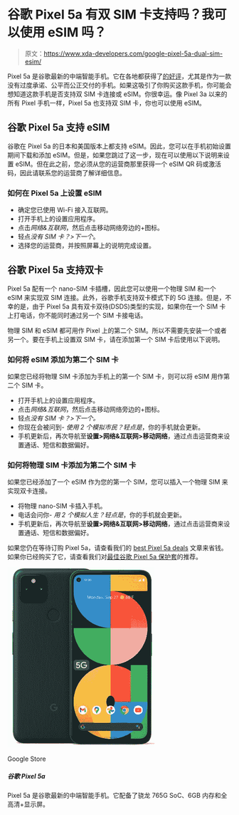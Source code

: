 # 谷歌 Pixel 5a 有双 SIM 卡支持吗？我可以使用 eSIM 吗？

> 原文：<https://www.xda-developers.com/google-pixel-5a-dual-sim-esim/>

Pixel 5a 是谷歌最新的中端智能手机。它在各地都获得了[的好评](https://www.xda-developers.com/google-pixel-5a-review/)，尤其是作为一款没有过度承诺、公平而公正交付的手机。如果这吸引了你购买这款手机，你可能会想知道这款手机是否支持双 SIM 卡连接或 eSIM。你很幸运。像 Pixel 3a 以来的所有 Pixel 手机一样，Pixel 5a 也支持双 SIM 卡，你也可以使用 eSIM。

## 谷歌 Pixel 5a 支持 eSIM

谷歌在 Pixel 5a 的日本和美国版本上都支持 eSIM。因此，您可以在手机初始设置期间下载和添加 eSIM。但是，如果您跳过了这一步，现在可以使用以下说明来设置 eSIM。但在此之前，您必须从您的运营商那里获得一个 eSIM QR 码或激活码，因此请联系您的运营商了解详细信息。

### 如何在 Pixel 5a 上设置 eSIM

*   确定您已使用 Wi-Fi 接入互联网。
*   打开手机上的设置应用程序。
*   点击*网络&互联网*，然后点击移动网络旁边的+图标。
*   轻点*没有 SIM 卡？>下一个*。
*   选择您的运营商，并按照屏幕上的说明完成设置。

## 谷歌 Pixel 5a 支持双卡

Pixel 5a 配有一个 nano-SIM 卡插槽，因此您可以使用一个物理 SIM 和一个 eSIM 来实现双 SIM 连接。此外，谷歌手机支持双卡模式下的 5G 连接。但是，不幸的是，由于 Pixel 5a 具有双卡双待(DSDS)类型的实现，如果你在一个 SIM 卡上打电话，你不能同时通过另一个 SIM 卡接电话。

物理 SIM 和 eSIM 都可用作 Pixel 上的第二个 SIM。所以不需要先安装一个或者另一个。要在手机上设置双 SIM 卡，请在添加第一个 SIM 卡后使用以下说明。

### 如何将 eSIM 添加为第二个 SIM 卡

如果您已经将物理 SIM 卡添加为手机上的第一个 SIM 卡，则可以将 eSIM 用作第二个 SIM 卡。

*   打开手机上的设置应用程序。
*   点击*网络&互联网*，然后点击移动网络旁边的+图标。
*   轻点*没有 SIM 卡？>下一个。*
*   你现在会被问到- *使用 2 个模拟市民？*轻点*是*，你的手机就会更新。
*   手机更新后，再次导航至**设置>网络&互联网>移动网络**，通过点击运营商来设置通话、短信和数据偏好。

### 如何将物理 SIM 卡添加为第二个 SIM 卡

如果您已经添加了一个 eSIM 作为您的第一个 SIM，您可以插入一个物理 SIM 来实现双卡连接。

*   将物理 nano-SIM 卡插入手机。
*   电话会问你- *用 2 个模拟人生？*轻点*是*，你的手机就会更新。
*   手机更新后，再次导航至**设置>网络&互联网>移动网络**，通过点击运营商来设置通话、短信和数据偏好。

如果您仍在等待订购 Pixel 5a，请查看我们的 [best Pixel 5a deals](https://www.xda-developers.com/best-google-pixel-5a-deals/) 文章来省钱。如果你已经购买了它，请查看我们对[最佳谷歌 Pixel 5a 保护套](https://www.xda-developers.com/best-google-pixel-5a-cases/)的推荐。

 <picture>![Google Store continues to remain one of the two retailers selling the Google Pixel 5a right now.](img/254dc91413162c6dec14908385bb2a86.png)</picture> 

Google Store

##### 谷歌 Pixel 5a

Pixel 5a 是谷歌最新的中端智能手机。它配备了骁龙 765G SoC、6GB 内存和全高清+显示屏。